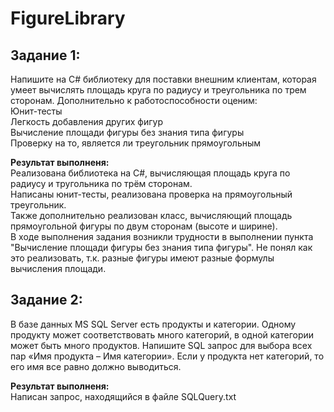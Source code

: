 # FigureLibrary
## Задание 1:  
Напишите на C# библиотеку для поставки внешним клиентам, которая умеет вычислять площадь круга по радиусу и треугольника по трем сторонам. Дополнительно к работоспособности оценим:  
Юнит-тесты  
Легкость добавления других фигур  
Вычисление площади фигуры без знания типа фигуры  
Проверку на то, является ли треугольник прямоугольным  
  
**Результат выполненя:**  
Реализована библиотека на C#, вычисляющая площадь круга по радиусу и тругольника по трём сторонам.  
Написаны юнит-тесты, реализована проверка на прямоугольный треугольник.  
Также дополнительно реализован класс, вычисляющий площадь прямоугольной фигуры по двум сторонам (высоте и ширине).  
В ходе выполнения задания возникли трудности в выполнении пункта "Вычисление площади фигуры без знания типа фигуры". Не понял как это реализовать, т.к. разные фигуры имеют разные формулы вычисления площади.  

## Задание 2:  
В базе данных MS SQL Server есть продукты и категории. Одному продукту может соответствовать много категорий, в одной категории может быть много продуктов. Напишите SQL запрос для выбора всех пар «Имя продукта – Имя категории». Если у продукта нет категорий, то его имя все равно должно выводиться.  
  
**Результат выполненя:**  
Написан запрос, находящийся в файле SQLQuery.txt
